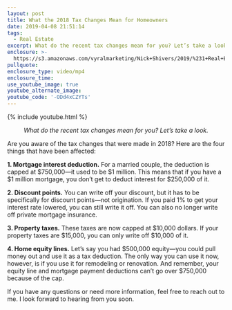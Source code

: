 ```yaml
---
layout: post
title: What the 2018 Tax Changes Mean for Homeowners
date: 2019-04-08 21:51:14
tags:
  - Real Estate
excerpt: What do the recent tax changes mean for you? Let’s take a look.
enclosure: >-
  https://s3.amazonaws.com/vyralmarketing/Nick+Shivers/2019/%231+Real+Estate+Team+in+the+Portland+Metro+_+SW+Washington+Tax+Changes.mp4
pullquote:
enclosure_type: video/mp4
enclosure_time:
use_youtube_image: true
youtube_alternate_image:
youtube_code: '-ODd4xCZYTs'
---
```


{% include youtube.html %}

<p style="text-align: center;"><em>What do the recent tax changes mean for you? Let’s take a look.</em></p>

Are you aware of the tax changes that were made in 2018? Here are the four things that have been affected:

**1. Mortgage interest deduction.** For a married couple, the deduction is capped at $750,000—it used to be $1 million. This means that if you have a $1 million mortgage, you don’t get to deduct interest for $250,000 of it.

**2. Discount points.** You can write off your discount, but it has to be specifically for discount points—not origination. If you paid 1% to get your interest rate lowered, you can still write it off. You can also no longer write off private mortgage insurance.

**3. Property taxes.** These taxes are now capped at $10,000 dollars. If your property taxes are $15,000, you can only write off $10,000 of it.

**4. Home equity lines.** Let’s say you had $500,000 equity—you could pull money out and use it as a tax deduction. The only way you can use it now, however, is if you use it for remodeling or renovation. And remember, your equity line and mortgage payment deductions can’t go over $750,000 because of the cap.

If you have any questions or need more information, feel free to reach out to me. I look forward to hearing from you soon.<br>&nbsp;
